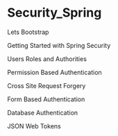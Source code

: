 ﻿# Security_Spring

Lets Bootstrap

Getting Started with Spring Security

Users Roles and Authorities

Permission Based Authentication

Cross Site Request Forgery

Form Based Authentication

Database Authentication

JSON Web Tokens

